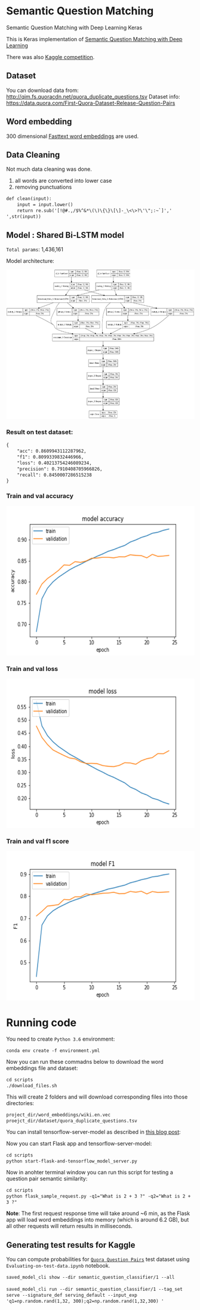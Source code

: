 # Semantic Question Matching
Semantic Question Matching with Deep Learning Keras

This is Keras implementation of [Semantic Question Matching with Deep Learning](https://engineering.quora.com/Semantic-Question-Matching-with-Deep-Learning)

There was also [Kaggle competition](https://www.kaggle.com/c/quora-question-pairs/data).

## Dataset

You can download data from: http://qim.fs.quoracdn.net/quora_duplicate_questions.tsv 
Dataset info: https://data.quora.com/First-Quora-Dataset-Release-Question-Pairs 


## Word embedding
300 dimensional [Fasttext word embeddings](https://s3-us-west-1.amazonaws.com/fasttext-vectors/wiki.en.vec) are used.

## Data Cleaning
Not much data cleaning was done.
1. all words are converted into lower case
2. removing punctuations
```
def clean(input):
    input = input.lower()
    return re.sub('[!@#.,/$%^&*\(\)\{\}\[\]-_\<\>?\'\";:~`]',' ',str(input))
```

## Model : Shared Bi-LSTM model
 
`Total params`: 1,436,161

Model architecture:

<img src="models/model_architecture.png" height="400" alt="Shared Bi-LSTM model"/>


### Result on test dataset:

```
{
    "acc": 0.8609943112287962,
    "f1": 0.8099339832446966,
    "loss": 0.40213754246089234,
    "precision": 0.7910408705966826,
    "recall": 0.8450007286515238
}
```

### Train and val accuracy

<img src="models/semantic-acc-0.8651-1547439696.png" height="400" alt="Train and val accuracy"/>

### Train and val loss

<img src="models/semantic-loss-0.321-1547439696.png" height="400" alt="Train and val loss"/>

### Train and val f1 score

<img src="models/semantic-f1-0.8222-1547439696.png" height="400" alt="Train and val f1 score"/>

# Running code

You need to create `Python 3.6` environment:
```
conda env create -f environment.yml
```


Now you can run these commadns below to download the word embeddings file and dataset:
```
cd scripts
./download_files.sh
```

This will create 2 folders and will download corresponding files into those directories:
```
project_dir/word_embeddings/wiki.en.vec
proejct_dir/dataset/quora_duplicate_questions.tsv
```

You can install tensorflow-server-model as described in [this blog post](https://towardsdatascience.com/deploying-keras-models-using-tensorflow-serving-and-flask-508ba00f1037):

Now you can start Flask app and tensorflow-server-model:

```
cd scripts
python start-flask-and-tensorflow_model_server.py
```

Now in anohter terminal window you can run this script for testing a question pair semantic similarity:
```
cd scripts
python flask_sample_request.py -q1="What is 2 + 3 ?" -q2="What is 2 + 3 ?"
```

**Note**: The first request response time will take around ~6 min, as the Flask app will load word embeddings into memory (which is around 6.2 GB), but all other requests will return results in milliseconds.

## Generating test results for Kaggle

You can compute probabilities for [`Quora Question Pairs`](https://www.kaggle.com/c/quora-question-pairs#evaluation) test dataset using `Evaluating-on-test-data.ipynb` notebook.

```
saved_model_cli show --dir semantic_question_classifier/1 --all

saved_model_cli run --dir semantic_question_classifier/1 --tag_set serve --signature_def serving_default --input_exp 'q1=np.random.rand(1,32, 300);q2=np.random.rand(1,32,300) '

```